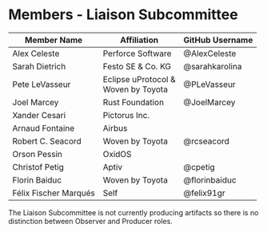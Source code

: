 # Members - Liaison Subcommittee

| Member Name             | Affiliation                                         | GitHub Username    |
|-------------------------|-----------------------------------------------------|--------------------|
| Alex Celeste            | Perforce Software                                   | @AlexCeleste       |
| Sarah Dietrich          | Festo SE & Co. KG                                   | @sarahkarolina     |
| Pete LeVasseur          | Eclipse uProtocol &<br/>Woven by Toyota             | @PLeVasseur        |
| Joel Marcey             | Rust Foundation                                     | @JoelMarcey        |
| Xander Cesari           | Pictorus Inc.                                       |                    |
| Arnaud Fontaine         | Airbus                                              |                    |
| Robert C. Seacord       | Woven by Toyota                                     | @rcseacord         |
| Orson Pessin            | OxidOS                                              |                    |
| Christof Petig          | Aptiv                                               | @cpetig            |
| Florin Baiduc           | Woven by Toyota                                     | @florinbaiduc      |
| Félix Fischer Marqués   | Self                                                | @felix91gr         |

The Liaison Subcommittee is not currently producing artifacts so there is no
distinction between Observer and Producer roles.
